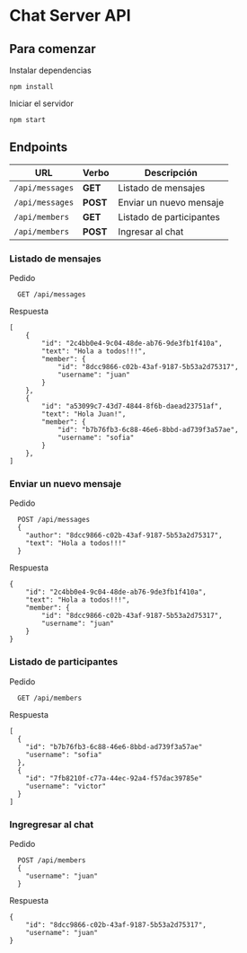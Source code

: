 # Chat Server API

## Para comenzar

Instalar dependencias

```
npm install
``` 

Iniciar el servidor

```
npm start
```

## Endpoints

| URL             | Verbo     | Descripción              |
|-----------------|-----------|--------------------------|
| `/api/messages` | **GET**   | Listado de mensajes      |
| `/api/messages` | **POST**  | Enviar un nuevo mensaje  |
| `/api/members`  | **GET**   | Listado de participantes |
| `/api/members`  | **POST**  | Ingresar al chat         |

### Listado de mensajes

Pedido

```
  GET /api/messages
```

Respuesta

```
[
    {
        "id": "2c4bb0e4-9c04-48de-ab76-9de3fb1f410a",
        "text": "Hola a todos!!!",
        "member": {
            "id": "8dcc9866-c02b-43af-9187-5b53a2d75317",
            "username": "juan"
        }
    },
    {
        "id": "a53099c7-43d7-4844-8f6b-daead23751af",
        "text": "Hola Juan!",
        "member": {
            "id": "b7b76fb3-6c88-46e6-8bbd-ad739f3a57ae",
            "username": "sofia"
        }
    },
]
```

### Enviar un nuevo mensaje

Pedido

```
  POST /api/messages
  {
    "author": "8dcc9866-c02b-43af-9187-5b53a2d75317",
    "text": "Hola a todos!!!"
  }
```

Respuesta

```
{
    "id": "2c4bb0e4-9c04-48de-ab76-9de3fb1f410a",
    "text": "Hola a todos!!!",
    "member": {
        "id": "8dcc9866-c02b-43af-9187-5b53a2d75317",
        "username": "juan"
    }
}
```

### Listado de participantes

Pedido

```
  GET /api/members
```

Respuesta

```
[
  {
    "id": "b7b76fb3-6c88-46e6-8bbd-ad739f3a57ae"
    "username": "sofia"
  },
  {
    "id": "7fb8210f-c77a-44ec-92a4-f57dac39785e"
    "username": "victor"
  }
]
```

### Ingregresar al chat

Pedido

```
  POST /api/members
  {
    "username": "juan"
  }
```

Respuesta

```
{
    "id": "8dcc9866-c02b-43af-9187-5b53a2d75317",
    "username": "juan"
}
```
